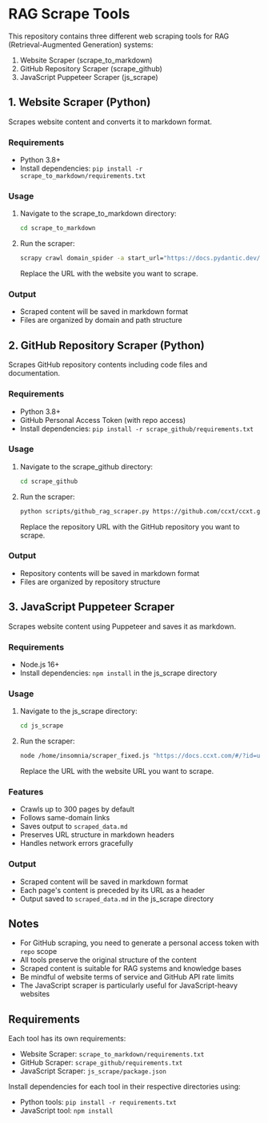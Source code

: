 # RAG Scrape Tools

This repository contains three different web scraping tools for RAG (Retrieval-Augmented Generation) systems:

1. Website Scraper (scrape_to_markdown)
2. GitHub Repository Scraper (scrape_github)
3. JavaScript Puppeteer Scraper (js_scrape)

## 1. Website Scraper (Python)

Scrapes website content and converts it to markdown format.

### Requirements
- Python 3.8+
- Install dependencies: `pip install -r scrape_to_markdown/requirements.txt`

### Usage
1. Navigate to the scrape_to_markdown directory:
   ```bash
   cd scrape_to_markdown
   ```

2. Run the scraper:
   ```bash
   scrapy crawl domain_spider -a start_url="https://docs.pydantic.dev/latest/"
   ```
   Replace the URL with the website you want to scrape.

### Output
- Scraped content will be saved in markdown format
- Files are organized by domain and path structure

## 2. GitHub Repository Scraper (Python)

Scrapes GitHub repository contents including code files and documentation.

### Requirements
- Python 3.8+
- GitHub Personal Access Token (with repo access)
- Install dependencies: `pip install -r scrape_github/requirements.txt`

### Usage
1. Navigate to the scrape_github directory:
   ```bash
   cd scrape_github
   ```

2. Run the scraper:
   ```bash
   python scripts/github_rag_scraper.py https://github.com/ccxt/ccxt.git
   ```
   Replace the repository URL with the GitHub repository you want to scrape.

### Output
- Repository contents will be saved in markdown format
- Files are organized by repository structure

## 3. JavaScript Puppeteer Scraper

Scrapes website content using Puppeteer and saves it as markdown.

### Requirements
- Node.js 16+
- Install dependencies: `npm install` in the js_scrape directory

### Usage
1. Navigate to the js_scrape directory:
   ```bash
   cd js_scrape
   ```

2. Run the scraper:
   ```bash
   node /home/insomnia/scraper_fixed.js "https://docs.ccxt.com/#/?id=user-defined-clientorderid"
   ```
   Replace the URL with the website URL you want to scrape.

### Features
- Crawls up to 300 pages by default
- Follows same-domain links
- Saves output to `scraped_data.md`
- Preserves URL structure in markdown headers
- Handles network errors gracefully

### Output
- Scraped content will be saved in markdown format
- Each page's content is preceded by its URL as a header
- Output saved to `scraped_data.md` in the js_scrape directory

## Notes
- For GitHub scraping, you need to generate a personal access token with `repo` scope
- All tools preserve the original structure of the content
- Scraped content is suitable for RAG systems and knowledge bases
- Be mindful of website terms of service and GitHub API rate limits
- The JavaScript scraper is particularly useful for JavaScript-heavy websites

## Requirements
Each tool has its own requirements:
- Website Scraper: `scrape_to_markdown/requirements.txt`
- GitHub Scraper: `scrape_github/requirements.txt`
- JavaScript Scraper: `js_scrape/package.json`

Install dependencies for each tool in their respective directories using:
- Python tools: `pip install -r requirements.txt`
- JavaScript tool: `npm install`
